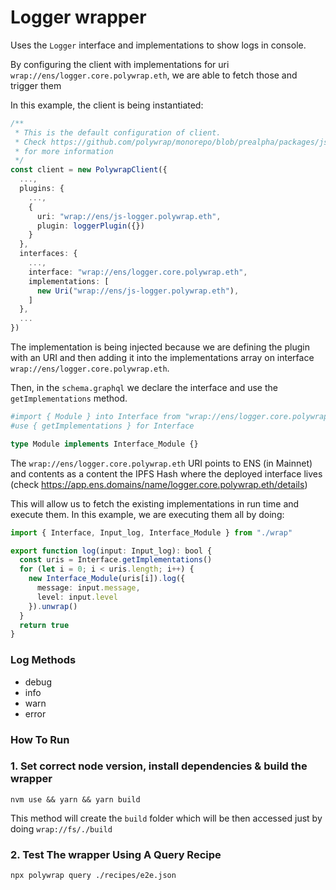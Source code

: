 # Logger wrapper

Uses the `Logger` interface and implementations to show logs in console. 

By configuring the client with implementations for uri `wrap://ens/logger.core.polywrap.eth`, we are able to
fetch those and trigger them

In this example, the client is being instantiated:

```typescript
/**
 * This is the default configuration of client.
 * Check https://github.com/polywrap/monorepo/blob/prealpha/packages/js/client/src/default-client-config.ts#L26-L121
 * for more information
 */
const client = new PolywrapClient({
  ...,
  plugins: {
    ...,
    {
      uri: "wrap://ens/js-logger.polywrap.eth",
      plugin: loggerPlugin({})  
    }
  }, 
  interfaces: {
    ...,
    interface: "wrap://ens/logger.core.polywrap.eth",
    implementations: [
      new Uri("wrap://ens/js-logger.polywrap.eth"),
    ]
  },
  ...
})
```
The implementation is being injected because we are defining the plugin with an URI and then adding it into
the implementations array on interface `wrap://ens/logger.core.polywrap.eth`.

Then, in the `schema.graphql` we declare the interface and use the `getImplementations` method.
```graphql
#import { Module } into Interface from "wrap://ens/logger.core.polywrap.eth"
#use { getImplementations } for Interface

type Module implements Interface_Module {}
```
The `wrap://ens/logger.core.polywrap.eth` URI points to ENS (in Mainnet) and contents
as a content the IPFS Hash where the deployed interface lives (check https://app.ens.domains/name/logger.core.polywrap.eth/details)

This will allow us to fetch the existing implementations in run time and execute them. In this
example, we are executing them all by doing:
```typescript
import { Interface, Input_log, Interface_Module } from "./wrap"

export function log(input: Input_log): bool {
  const uris = Interface.getImplementations()
  for (let i = 0; i < uris.length; i++) {
    new Interface_Module(uris[i]).log({
      message: input.message,
      level: input.level
    }).unwrap()
  }
  return true
}
```

### Log Methods

- debug
- info
- warn
- error

### How To Run

### 1. Set correct node version, install dependencies & build the wrapper

```
nvm use && yarn && yarn build
```

This method will create the `build` folder which will be then accessed just by doing `wrap://fs/./build`

### 2. Test The wrapper Using A Query Recipe

```
npx polywrap query ./recipes/e2e.json
```
